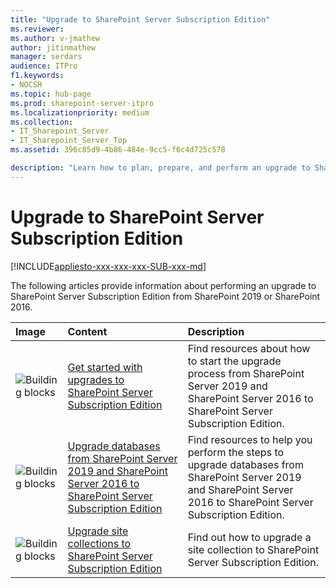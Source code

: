 ```yaml
---
title: "Upgrade to SharePoint Server Subscription Edition"
ms.reviewer: 
ms.author: v-jmathew
author: jitinmathew
manager: serdars
audience: ITPro
f1.keywords:
- NOCSH
ms.topic: hub-page
ms.prod: sharepoint-server-itpro
ms.localizationpriority: medium
ms.collection:
- IT_Sharepoint_Server
- IT_Sharepoint_Server_Top
ms.assetid: 396c85d9-4b86-484e-9cc5-f6c4d725c578

description: "Learn how to plan, prepare, and perform an upgrade to SharePoint Server Subscription Edition from SharePoint 2019 or SharePoint 2016."
---
```


# Upgrade to SharePoint Server Subscription Edition

[!INCLUDE[appliesto-xxx-xxx-xxx-SUB-xxx-md](../includes/appliesto-xxx-xxx-xxx-SUB-xxx-md.md)]

The following articles provide information about performing an upgrade to SharePoint Server Subscription Edition from SharePoint 2019 or SharePoint 2016.

|Image|**Content**|**Description**|
|:-----|:-----|:-----|
|![Building blocks](../media/mod_icon_buildingblock_M.png)|[Get started with upgrades to SharePoint Server Subscription Edition](get-started-with-upgrade-subscription-edition.md) <br/> |Find resources about how to start the upgrade process from SharePoint Server 2019 and SharePoint Server 2016 to SharePoint Server Subscription Edition.  <br/> |
|![Building blocks](../media/mod_icon_buildingblock_M.png)|[Upgrade databases from SharePoint Server 2019 and SharePoint Server 2016 to SharePoint Server Subscription Edition](upgrade-databases-subscription-edition.md) <br/> |Find resources to help you perform the steps to upgrade databases from SharePoint Server 2019 and SharePoint Server 2016 to SharePoint Server Subscription Edition.  <br/> |
|![Building blocks](../media/mod_icon_buildingblock_M.png)|[Upgrade site collections to SharePoint Server Subscription Edition](upgrade-a-site-collection-subscription-edition.md) <br/> |Find out how to upgrade a site collection to SharePoint Server Subscription Edition.  <br/> |
